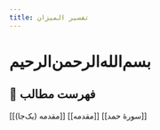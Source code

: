 ```yaml
---
title: تفسیر المیزان
---
```



# بسم‌الله‌الرحمن‌الرحیم
## 📝 فهرست مطالب
[[مقدمه (یک‌جا)]]
[[مقدمه]]
[[سورۀ حمد]]
